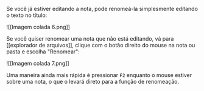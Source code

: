 Se você já estiver editando a nota, pode renomeá-la simplesmente editando o texto no título:

![[Imagem colada 6.png]]

Se você quiser renomear uma nota que não está editando, vá para [[explorador de arquivos]], clique com o botão direito do mouse na nota ou pasta e escolha "Renomear":

![[Imagem colada 7.png]]

Uma maneira ainda mais rápida é pressionar `F2` enquanto o mouse estiver sobre uma nota, o que o levará direto para a função de renomeação.